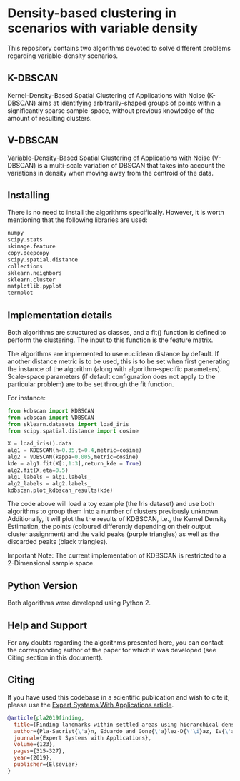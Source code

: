 # Density-based clustering in scenarios with variable density
This repository contains two algorithms devoted to solve different problems regarding variable-density scenarios.

## K-DBSCAN

Kernel-Density-Based Spatial Clustering of Applications with Noise (K-DBSCAN) aims at identifying arbitrarily-shaped groups of points within a significantly sparse sample-space, without previous knowledge of the amount of resulting clusters.

## V-DBSCAN

Variable-Density-Based Spatial Clustering of Applications with Noise (V-DBSCAN) is a multi-scale variation of DBSCAN that takes into account the variations in density when moving away from the centroid of the data.

## Installing

There is no need to install the algorithms specifically. However, it is worth mentioning that the following libraries are used:

```python
numpy
scipy.stats
skimage.feature
copy.deepcopy
scipy.spatial.distance
collections
sklearn.neighbors
sklearn.cluster
matplotlib.pyplot
termplot
``` 

## Implementation details

Both algorithms are structured as classes, and a fit() function is defined to perform the clustering. The input to this function is the feature matrix.

The algorithms are implemented to use euclidean distance by default. If another distance metric is to be used, this is to be set when first generating the instance of the algorithm (along with algorithm-specific parameters). Scale-space parameters (if default configuration does not apply to the particular problem) are to be set through the fit function.

For instance:
```python
from kdbscan import KDBSCAN
from vdbscan import VDBSCAN
from sklearn.datasets import load_iris
from scipy.spatial.distance import cosine

X = load_iris().data
alg1 = KDBSCAN(h=0.35,t=0.4,metric=cosine)
alg2 = VDBSCAN(kappa=0.005,metric=cosine)
kde = alg1.fit(X[:,1:3],return_kde = True)
alg2.fit(X,eta=0.5)
alg1_labels = alg1.labels_
alg2_labels = alg2.labels_
kdbscan.plot_kdbscan_results(kde)
```    
The code above will load a toy example (the Iris dataset) and use both algorithms to group them into a number of clusters previously unknown. Additionally, it will plot the the results of KDBSCAN, i.e., the Kernel Density Estimation, the points (coloured differently depending on their output cluster assignment) and the valid peaks (purple triangles) as well as the discarded peaks (black triangles). 

Important Note: The current implementation of KDBSCAN is restricted to a 2-Dimensional sample space.

## Python Version

Both algorithms were developed using Python 2.

## Help and Support

For any doubts regarding the algorithms presented here, you can contact the corresponding author of the paper for which it was developed (see Citing section in this document).

## Citing

If you have used this codebase in a scientific publication and wish to cite it, please use the [Expert Systems With Applications article](https://www.sciencedirect.com/science/article/pii/S0957417419300521?dgcid=author).
    
```bibtex
@article{pla2019finding,
  title={Finding landmarks within settled areas using hierarchical density-based clustering and meta-data from publicly available images},
  author={Pla-Sacrist{\'a}n, Eduardo and Gonz{\'a}lez-D{\'\i}az, Iv{\'a}n and Mart{\'\i}nez-Cort{\'e}s, Tom{\'a}s and D{\'\i}az-de-Mar{\'\i}a, Fernando},
  journal={Expert Systems with Applications},
  volume={123},
  pages={315-327},
  year={2019},
  publisher={Elsevier}
}
```
